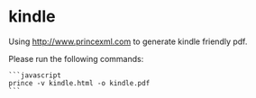 kindle
======

Using <http://www.princexml.com> to generate kindle friendly pdf.

Please run the following commands:

    ```javascript
    prince -v kindle.html -o kindle.pdf
    ```
